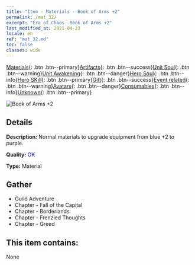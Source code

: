 ```yaml
---
title: "Item - Materials - Book of Arms +2"
permalink: /mat_32/
excerpt: "Era of Chaos  Book of Arms +2"
last_modified_at: 2021-04-23
locale: en
ref: "mat_32.md"
toc: false
classes: wide
---
```

 [Materials](/Items/){: .btn .btn--primary}[Artifacts](/Items/Artifacts/){: .btn .btn--success}[Unit Soul](/Items/UnitSoul/){: .btn .btn--warning}[Unit Awakening](/Items/UnitAwakening/){: .btn .btn--danger}[Hero Soul](/Items/HeroSoul/){: .btn .btn--info}[Hero SKill](/Items/HeroSkill/){: .btn .btn--primary}[Gift](/Items/Gift/){: .btn .btn--success}[Event related](/Items/Events/){: .btn .btn--warning}[Avatars](/Items/Avatars/){: .btn .btn--danger}[Consumables](/Items/Consumables/){: .btn .btn--info}[Unknown](/Items/Unknown/){: .btn .btn--primary}

 ![Book of Arms +2](/images/t/i_cailiao_hexin1.png)

## Details
 **Description:** Normal materials to upgrade equipment from blue +2 to purple.

 **Quality:** <span style="color: #0000CD">OK</span>

 **Type:** Material

## Gather

*    Guild Adventure 
*    Chapter - Fall of the Capital 
*    Chapter - Borderlands 
*    Chapter - Frenzied Thoughts 
*    Chapter - Greed 

## This item contains:

  None

